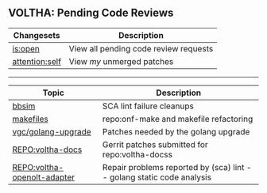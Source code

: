 VOLTHA: Pending Code Reviews
----------------------------

| Changesets | Description |
| ---------- | ----------- |
| [is:open](https://gerrit.opencord.org/q/is:open) | View all pending code review requests |
| [attention:self](https://gerrit.opencord.org/q/attention:self) | View *my* unmerged patches |

---

| Topic | Description |
| ----- | ------------|
| [bbsim](topics/bbsim.md) | SCA lint failure cleanups |
| [makefiles](topics/makefiles.md) | repo:onf-make and makefile refactoring |
| [vgc/golang-upgrade](topics/golang-upgrade.md) | Patches needed by the golang upgrade |
| [REPO:voltha-docs](topics/voltha-docs.md)  | Gerrit patches submitted for repo:voltha-docss |
| [REPO:voltha-openolt-adapter](topics/voltha-openolt-adapter.md)  | Repair problems reported by (sca) lint -- golang static code analysis |
